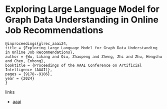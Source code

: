 # Exploring Large Language Model for Graph Data Understanding in Online Job Recommendations

```
@inproceedings{glrec_aaai24,
title = {Exploring Large Language Model for Graph Data Understanding in Online Job Recommendations},
author = {Wu, Likang and Qiu, Zhaopeng and Zheng, Zhi and Zhu, Hengshu and Chen, Enhong},
booktitle = {Proceedings of the AAAI Conference on Artificial Intelligence (AAAI)},
pages = {9178--9186},
year = {2024}
}
```

links
- [aaai](https://ojs.aaai.org/index.php/AAAI/article/view/28769)
